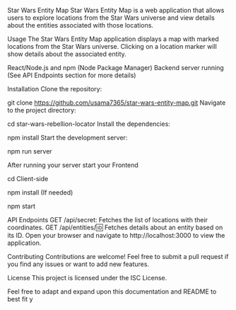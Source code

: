 Star Wars Entity Map
Star Wars Entity Map is a web application that allows users to explore locations from the Star Wars universe and view details
about the entities associated with those locations.

Usage
The Star Wars Entity Map application displays a map with marked locations from the Star Wars universe. Clicking on a location marker will show details about the associated entity.

React/Node.js and npm (Node Package Manager)
Backend server running (See API Endpoints section for more details)

Installation
Clone the repository:

git clone https://github.com/usama7365/star-wars-entity-map.git
Navigate to the project directory:

cd star-wars-rebellion-locator
Install the dependencies: 

npm install
Start the development server:

npm run server


After running your server start your Frontend

cd Client-side

npm install (If needed)

npm start 

API Endpoints
GET /api/secret: Fetches the list of locations with their coordinates.
GET /api/entities/:id: Fetches details about an entity based on its ID.
Open your browser and navigate to http://localhost:3000 to view the application.

Contributing
Contributions are welcome! Feel free to submit a pull request if you find any issues or want to add new features.

License
This project is licensed under the ISC License.

Feel free to adapt and expand upon this documentation and README to best fit y
